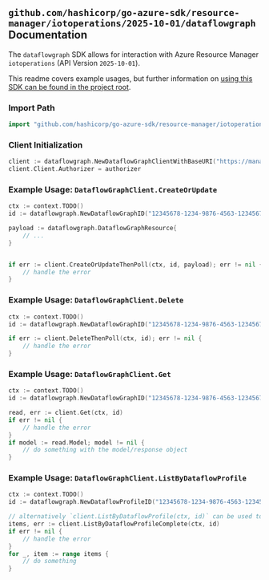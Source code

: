 
## `github.com/hashicorp/go-azure-sdk/resource-manager/iotoperations/2025-10-01/dataflowgraph` Documentation

The `dataflowgraph` SDK allows for interaction with Azure Resource Manager `iotoperations` (API Version `2025-10-01`).

This readme covers example usages, but further information on [using this SDK can be found in the project root](https://github.com/hashicorp/go-azure-sdk/tree/main/docs).

### Import Path

```go
import "github.com/hashicorp/go-azure-sdk/resource-manager/iotoperations/2025-10-01/dataflowgraph"
```


### Client Initialization

```go
client := dataflowgraph.NewDataflowGraphClientWithBaseURI("https://management.azure.com")
client.Client.Authorizer = authorizer
```


### Example Usage: `DataflowGraphClient.CreateOrUpdate`

```go
ctx := context.TODO()
id := dataflowgraph.NewDataflowGraphID("12345678-1234-9876-4563-123456789012", "example-resource-group", "instanceName", "dataflowProfileName", "dataflowGraphName")

payload := dataflowgraph.DataflowGraphResource{
	// ...
}


if err := client.CreateOrUpdateThenPoll(ctx, id, payload); err != nil {
	// handle the error
}
```


### Example Usage: `DataflowGraphClient.Delete`

```go
ctx := context.TODO()
id := dataflowgraph.NewDataflowGraphID("12345678-1234-9876-4563-123456789012", "example-resource-group", "instanceName", "dataflowProfileName", "dataflowGraphName")

if err := client.DeleteThenPoll(ctx, id); err != nil {
	// handle the error
}
```


### Example Usage: `DataflowGraphClient.Get`

```go
ctx := context.TODO()
id := dataflowgraph.NewDataflowGraphID("12345678-1234-9876-4563-123456789012", "example-resource-group", "instanceName", "dataflowProfileName", "dataflowGraphName")

read, err := client.Get(ctx, id)
if err != nil {
	// handle the error
}
if model := read.Model; model != nil {
	// do something with the model/response object
}
```


### Example Usage: `DataflowGraphClient.ListByDataflowProfile`

```go
ctx := context.TODO()
id := dataflowgraph.NewDataflowProfileID("12345678-1234-9876-4563-123456789012", "example-resource-group", "instanceName", "dataflowProfileName")

// alternatively `client.ListByDataflowProfile(ctx, id)` can be used to do batched pagination
items, err := client.ListByDataflowProfileComplete(ctx, id)
if err != nil {
	// handle the error
}
for _, item := range items {
	// do something
}
```
